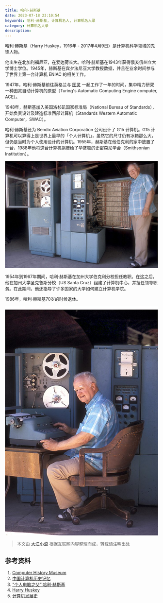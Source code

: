 ```yaml
---
title: 哈利·赫斯基
date: 2023-07-18 23:10:54
keywords: 哈利·赫斯基, 计算机名人, 计算机名人录
category: 计算机名人录
description:  
---
```


哈利·赫斯基（Harry Huskey，1916年 - 2017年4月9日）是计算机科学领域的先锋人物。

他出生在北加利福尼亚，在爱达荷长大。哈利·赫斯基在1943年获得俄亥俄州立大学博士学位。1945年，赫斯基在宾夕法尼亚大学教授数据，并且在业余时间参与了世界上第一台计算机 ENIAC 的相关工作。

1947年，哈利·赫斯基前往英格兰与 [图灵](http://www.edulinks.cn/2021/01/09/20210109-turing/) 一起工作了一年的时间，集中精力研究一种图灵自动计算机的原型（Turing's Automatic Computing Engine computer, ACE）。

1948年，赫斯基加入美国洛杉矶国家标准局（National Bureau of Standards），开始负责设计及建造标准西部计算机（Standards Western Automatic Computer，SWAC）。

哈利·赫斯基还为 Bendix Aviation Corporation 公司设计了 G15 计算机。G15 计算机可以算得上是世界上最早的「个人计算机」，虽然它的尺寸仍有冰箱那么大，但仍是当时为个人使用设计的计算机。1955年，赫斯基在他伯克利的家中放置了一台，1988年他将这台计算机捐赠给了华盛顿的史密森尼学会（Smithsonian Institution）。

![img](20230718-harry-hushkey/Harry-Huskey-with-G15_edited-1-1024x716.jpg)

1954年到1967年期间，哈利·赫斯基在加州大学伯克利分校担任教职。在这之后，他在加州大学圣克鲁斯分校（US Santa Cruz）组建了计算机中心，并担任领导职务。在此期间，他还指导了许多国家的大学如何建立计算机学院。

1986年，哈利·赫斯基70岁的时候退休。

![img](20230718-harry-hushkey/Harry-Huskey-seated-with-G15-1-683x1024.jpg)

> 本文由 [大江小浪](http://edulinks.cn) 根据互联网内容整理而成，转载请注明出处

## 参考资料

1. [Computer History Museum](https://www.computerhistory.org/)
1. [中国计算机历史记忆](https://www.ccf.org.cn/Computing_history/)
1. [“个人电脑之父“ 哈利·赫斯基](https://www.ithome.com/0/305/867.htm)
1. [Harry Huskey](https://harryhuskey.com/)
1. [计算机发展史](https://blog.csdn.net/weixin_30410119/article/details/98408135)
